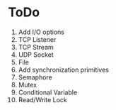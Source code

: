# ToDo
 1. Add I/O options
   1. TCP Listener
   2. TCP Stream
   3. UDP Socket
   4. File
 2. Add synchronization primitives
   1. Semaphore
   2. Mutex
   3. Conditional Variable
   4. Read/Write Lock